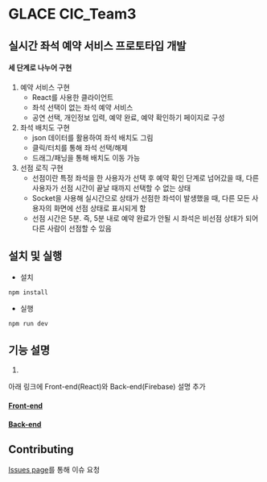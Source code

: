 # GLACE CIC_Team3
## 실시간 좌석 예약 서비스 프로토타입 개발

#### 세 단계로 나누어 구현
  1. 예약 서비스 구현
      * React를 사용한 클라이언트
      * 좌석 선택이 없는 좌석 예약 서비스
      * 공연 선택, 개인정보 입력, 예약 완료, 예약 확인하기 페이지로 구성
  2. 좌석 배치도 구현
      * json 데이터를 활용하여 좌석 배치도 그림
      * 클릭/터치를 통해 좌석 선택/해제
      * 드래그/패닝을 통해 배치도 이동 가능
  3. 선점 로직 구현
      * 선점이란 특정 좌석을 한 사용자가 선택 후 예약 확인 단계로 넘어갔을 때, 다른 사용자가 선점 시간이 끝날 때까지 선택할 수 없는 상태
      * Socket을 사용해 실시간으로 상태가 선점한 좌석이 발생했을 때, 다른 모든 사용자의 화면에 선점 상태로 표시되게 함
      * 선점 시간은 5분. 즉, 5분 내로 예약 완료가 안될 시 좌석은 비선점 상태가 되어 다른 사람이 선점할 수 있음

## 설치 및 실행
* 설치
```
npm install
```
* 실행
```
npm run dev
```
## 기능 설명
1. 

아래 링크에 Front-end(React)와 Back-end(Firebase) 설명 추가
#### [Front-end](https://github.com/yimjisu/GLACE_Team3/blob/main/app/README.md)
#### [Back-end](https://github.com/yimjisu/GLACE_Team3/blob/main/server/README.md)


## Contributing
[Issues page](https://github.com/yimjisu/GLACE_Team3/issues)를 통해 이슈 요청
